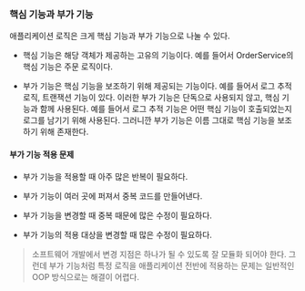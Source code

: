 ### 핵심 기능과 부가 기능

애플리케이션 로직은 크게 핵심 기능과 부가 기능으로 나눌 수 있다.

- 핵심 기능은 해당 객체가 제공하는 고유의 기능이다. 예를 들어서 OrderService의 핵심 기능은 주문 로직이다.

- 부가 기능은 핵심 기능을 보조하기 위해 제공되는 기능이다. 예를 들어서 로그 추적 로직, 트랜잭션 기능이 있다.
이러한 부가 기능은 단독으로 사용되지 않고, 핵심 기능과 함께 사용된다. 예를 들어서 로그 추적 기능은 어떤 핵심 기능이 호출되었는지 로그를 남기기 위해 사용된다.
그러니깐 부가 기능은 이름 그대로 핵심 기능을 보조하기 위해 존재한다.

#### 부가 기능 적용 문제

- 부가 기능을 적용할 때 아주 많은 반복이 필요하다.

- 부가 기능이 여러 곳에 퍼져서 중복 코드를 만들어낸다.

- 부가 기능을 변경할 때 중복 때문에 많은 수정이 필요하다.

- 부가 기능의 적용 대상을 변경할 때 많은 수정이 필요하다.

> 소프트웨어 개발에서 변경 지점은 하나가 될 수 있도록 잘 모듈화 되어야 한다. 
>그런데 부가 기능처럼 특정 로직을 애플리케이션 전반에 적용하는 문제는 일반적인 OOP 방식으로는 해결이 어렵다.

